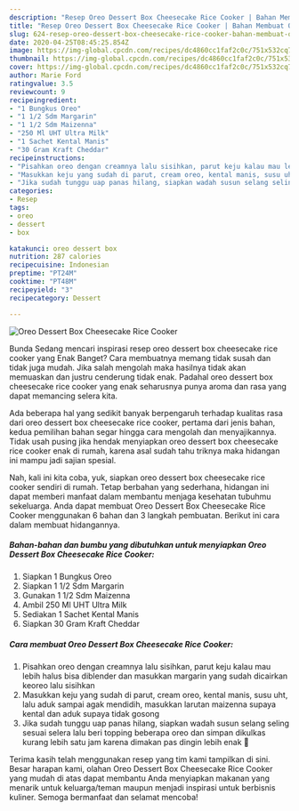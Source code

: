 ```yaml
---
description: "Resep Oreo Dessert Box Cheesecake Rice Cooker | Bahan Membuat Oreo Dessert Box Cheesecake Rice Cooker Yang Bisa Manjain Lidah"
title: "Resep Oreo Dessert Box Cheesecake Rice Cooker | Bahan Membuat Oreo Dessert Box Cheesecake Rice Cooker Yang Bisa Manjain Lidah"
slug: 624-resep-oreo-dessert-box-cheesecake-rice-cooker-bahan-membuat-oreo-dessert-box-cheesecake-rice-cooker-yang-bisa-manjain-lidah
date: 2020-04-25T08:45:25.854Z
image: https://img-global.cpcdn.com/recipes/dc4860cc1faf2c0c/751x532cq70/oreo-dessert-box-cheesecake-rice-cooker-foto-resep-utama.jpg
thumbnail: https://img-global.cpcdn.com/recipes/dc4860cc1faf2c0c/751x532cq70/oreo-dessert-box-cheesecake-rice-cooker-foto-resep-utama.jpg
cover: https://img-global.cpcdn.com/recipes/dc4860cc1faf2c0c/751x532cq70/oreo-dessert-box-cheesecake-rice-cooker-foto-resep-utama.jpg
author: Marie Ford
ratingvalue: 3.5
reviewcount: 9
recipeingredient:
- "1 Bungkus Oreo"
- "1 1/2 Sdm Margarin"
- "1 1/2 Sdm Maizenna"
- "250 Ml UHT Ultra Milk"
- "1 Sachet Kental Manis"
- "30 Gram Kraft Cheddar"
recipeinstructions:
- "Pisahkan oreo dengan creamnya lalu sisihkan, parut keju kalau mau lebih halus bisa diblender dan masukkan margarin yang sudah dicairkan keoreo lalu sisihkan"
- "Masukkan keju yang sudah di parut, cream oreo, kental manis, susu uht, lalu aduk sampai agak mendidih, masukkan larutan maizenna supaya kental dan aduk supaya tidak gosong"
- "Jika sudah tunggu uap panas hilang, siapkan wadah susun selang seling sesuai selera lalu beri topping beberapa oreo dan simpan dikulkas kurang lebih satu jam karena dimakan pas dingin lebih enak 💋"
categories:
- Resep
tags:
- oreo
- dessert
- box

katakunci: oreo dessert box 
nutrition: 287 calories
recipecuisine: Indonesian
preptime: "PT24M"
cooktime: "PT48M"
recipeyield: "3"
recipecategory: Dessert

---
```



![Oreo Dessert Box Cheesecake Rice Cooker](https://img-global.cpcdn.com/recipes/dc4860cc1faf2c0c/751x532cq70/oreo-dessert-box-cheesecake-rice-cooker-foto-resep-utama.jpg)

Bunda Sedang mencari inspirasi resep oreo dessert box cheesecake rice cooker yang Enak Banget? Cara membuatnya memang tidak susah dan tidak juga mudah. Jika salah mengolah maka hasilnya tidak akan memuaskan dan justru cenderung tidak enak. Padahal oreo dessert box cheesecake rice cooker yang enak seharusnya punya aroma dan rasa yang dapat memancing selera kita.



Ada beberapa hal yang sedikit banyak berpengaruh terhadap kualitas rasa dari oreo dessert box cheesecake rice cooker, pertama dari jenis bahan, kedua pemilihan bahan segar hingga cara mengolah dan menyajikannya. Tidak usah pusing jika hendak menyiapkan oreo dessert box cheesecake rice cooker enak di rumah, karena asal sudah tahu triknya maka hidangan ini mampu jadi sajian spesial.


Nah, kali ini kita coba, yuk, siapkan oreo dessert box cheesecake rice cooker sendiri di rumah. Tetap berbahan yang sederhana, hidangan ini dapat memberi manfaat dalam membantu menjaga kesehatan tubuhmu sekeluarga. Anda dapat membuat Oreo Dessert Box Cheesecake Rice Cooker menggunakan 6 bahan dan 3 langkah pembuatan. Berikut ini cara dalam membuat hidangannya.

<!--inarticleads1-->

##### Bahan-bahan dan bumbu yang dibutuhkan untuk menyiapkan Oreo Dessert Box Cheesecake Rice Cooker:

1. Siapkan 1 Bungkus Oreo
1. Siapkan 1 1/2 Sdm Margarin
1. Gunakan 1 1/2 Sdm Maizenna
1. Ambil 250 Ml UHT Ultra Milk
1. Sediakan 1 Sachet Kental Manis
1. Siapkan 30 Gram Kraft Cheddar




<!--inarticleads2-->

##### Cara membuat Oreo Dessert Box Cheesecake Rice Cooker:

1. Pisahkan oreo dengan creamnya lalu sisihkan, parut keju kalau mau lebih halus bisa diblender dan masukkan margarin yang sudah dicairkan keoreo lalu sisihkan
1. Masukkan keju yang sudah di parut, cream oreo, kental manis, susu uht, lalu aduk sampai agak mendidih, masukkan larutan maizenna supaya kental dan aduk supaya tidak gosong
1. Jika sudah tunggu uap panas hilang, siapkan wadah susun selang seling sesuai selera lalu beri topping beberapa oreo dan simpan dikulkas kurang lebih satu jam karena dimakan pas dingin lebih enak 💋




Terima kasih telah menggunakan resep yang tim kami tampilkan di sini. Besar harapan kami, olahan Oreo Dessert Box Cheesecake Rice Cooker yang mudah di atas dapat membantu Anda menyiapkan makanan yang menarik untuk keluarga/teman maupun menjadi inspirasi untuk berbisnis kuliner. Semoga bermanfaat dan selamat mencoba!
